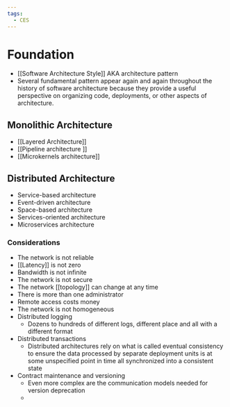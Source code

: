```yaml
---
tags:
  - CES
---
```


# Foundation
*  [[Software Architecture Style]] AKA architecture pattern
* Several fundamental pattern appear again and again throughout the history of software architecture because they provide a useful perspective on organizing code, deployments, or other aspects of architecture.
## Monolithic Architecture 
* [[Layered Architecture]]
* [[Pipeline architecture ]]
* [[Microkernels architecture]]
## Distributed Architecture 
* Service-based architecture
* Event-driven architecture
* Space-based architecture
* Services-oriented architecture
* Microservices architecture
### Considerations
* The network is not reliable
* [[Latency]] is not zero
* Bandwidth is not infinite
* The network is not secure
* The network [[topology]] can change at any time
* There is more than one administrator
* Remote access costs money
* The network is not homogeneous
* Distributed logging
	* Dozens to hundreds of different logs, different place and all with a different format
* Distributed transactions
	* Distributed architectures rely on what is called eventual consistency to ensure the data processed by separate deployment units is at some unspecified point in time all synchronized into a consistent state
* Contract maintenance and versioning
	* Even more complex are the communication models needed for version deprecation
	* 
